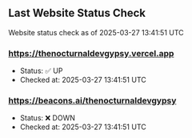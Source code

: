 ## Last Website Status Check

<!-- GitHub Action will update the section below -->
Website status check as of 2025-03-27 13:41:51 UTC

### https://thenocturnaldevgypsy.vercel.app
- Status: ✅ UP
- Checked at: 2025-03-27 13:41:51 UTC

### https://beacons.ai/thenocturnaldevgypsy
- Status: ❌ DOWN
- Checked at: 2025-03-27 13:41:51 UTC


<!-- End of GitHub Action update section -->
